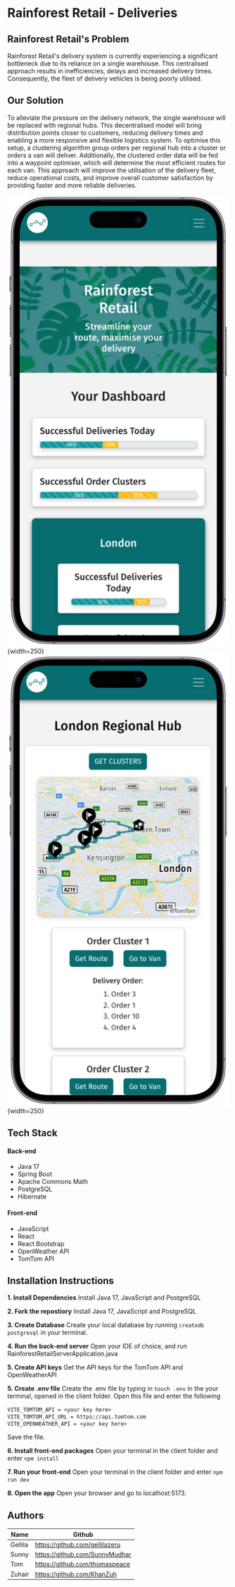 # Rainforest Retail - Deliveries

## Rainforest Retail's Problem
Rainforest Retail's delivery system is currently experiencing a significant bottleneck due to its reliance on a single warehouse. This centralised approach results in inefficiencies, delays and increased delivery times. Consequently, the fleet of delivery vehicles is being poorly utilised.

## Our Solution

To alleviate the pressure on the delivery network, the single warehouse will be replaced with regional hubs. This decentralised model will bring distribution points closer to customers, reducing delivery times and enabling a more responsive and flexible logistics system. To optimise this setup, a clustering algorithm group orders per regional hub into a cluster or orders a van will deliver. Additionally, the clustered order data will be fed into a waypoint optimiser, which will determine the most efficient routes for each van. This approach will improve the utilisation of the delivery fleet, reduce operational costs, and improve overall customer satisfaction by providing faster and more reliable deliveries.

![image of homepage on phone screen](phone-image.png){width=250} ![image of homepage on phone screen](phone-image-2.png){width=250}

## Tech Stack
#### Back-end
- Java 17
- Spring Boot
- Apache Commons Math
- PostgreSQL
- Hibernate

#### Front-end
- JavaScript
- React
- React Bootstrap
- OpenWeather API
- TomTom API


## Installation Instructions

**1. Install Dependencies**
Install Java 17, JavaScript and PostgreSQL

**2. Fork the repostiory**
Install Java 17, JavaScript and PostgreSQL

**3. Create Database**
Create your local database by running
`createdb postgresql`
in your terminal.

**4. Run the back-end server**
Open your IDE of choice, and run RainforestRetailServerApplication.java

**5. Create API keys**
Get the API keys for the TomTom API and OpenWeatherAPI

**5. Create .env file**
Create the .env file by typing in 
`touch .env`
in the your terminal, opened in the client folder. Open this file and enter the following
```
VITE_TOMTOM_API = <your key here>
VITE_TOMTOM_API_URL = https://api.tomtom.com
VITE_OPENWEATHER_API = <your key here>
```
Save the file.

**6. Install front-end packages**
Open your terminal in the client folder and enter
`npm install`

**7. Run your front-end**
Open your terminal in the client folder and enter
`npm run dev`

**8. Open the app**
Open your browser and go to localhost:5173.

## Authors

|    Name     |         Github              |
|---------|---------------------------------|
| Gellila     | https://github.com/gellilazeru|
| Sunny   | https://github.com/SunnyMudhar    |
| Tom   | https://github.com/thomaspeace   |
| Zuhair   | https://github.com/KhanZuh  |
